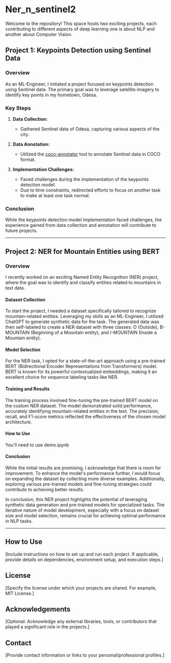# Ner_n_sentinel2 

Welcome to the repository! This space hosts two exciting projects, each contributing to different aspects of deep learning one is about NLP and another about Computer Vision.

## Project 1: Keypoints Detection using Sentinel Data

### Overview

As an ML-Engineer, I initiated a project focused on keypoints detection using Sentinel data. The primary goal was to leverage satellite imagery to identify key points in my hometown, Odesa.

### Key Steps

1. **Data Collection:**
   - Gathered Sentinel data of Odesa, capturing various aspects of the city.

2. **Data Annotation:**
   - Utilized the [coco-annotator](https://github.com/jsbroks/coco-annotator.git) tool to annotate Sentinel data in COCO format.

3. **Implementation Challenges:**
   - Faced challenges during the implementation of the keypoints detection model.
   - Due to time constraints, redirected efforts to focus on another task to make at least one task normal.

### Conclusion

While the keypoints detection model implementation faced challenges, the experience gained from data collection and annotation will contribute to future projects.

---

## Project 2: NER for Mountain Entities using BERT

### Overview

I recently worked on an exciting Named Entity Recognition (NER) project, where the goal was to identify and classify entities related to mountains in text data.

#### Dataset Collection

To start the project, I needed a dataset specifically tailored to recognize mountain-related entities. Leveraging my skills as an ML-Engineer, I utilized ChatGPT to generate synthetic data for the task. The generated data was then self-labeled to create a NER dataset with three classes: O (Outside), B-MOUNTAIN (Beginning of a Mountain entity), and I-MOUNTAIN (Inside a Mountain entity).

#### Model Selection

For the NER task, I opted for a state-of-the-art approach using a pre-trained BERT (Bidirectional Encoder Representations from Transformers) model. BERT is known for its powerful contextualized embeddings, making it an excellent choice for sequence labeling tasks like NER.

#### Training and Results

The training process involved fine-tuning the pre-trained BERT model on the custom NER dataset. The model demonstrated solid performance, accurately identifying mountain-related entities in the text. The precision, recall, and F1-score metrics reflected the effectiveness of the chosen model architecture.

#### How to Use

You'll need to use demo.ipynb

#### Conclusion

While the initial results are promising, I acknowledge that there is room for improvement. To enhance the model's performance further, I would focus on expanding the dataset by collecting more diverse examples. Additionally, exploring various pre-trained models and fine-tuning strategies could contribute to achieving better results.

In conclusion, this NER project highlights the potential of leveraging synthetic data generation and pre-trained models for specialized tasks. The iterative nature of model development, especially with a focus on dataset size and model selection, remains crucial for achieving optimal performance in NLP tasks.

---

## How to Use

[Include instructions on how to set up and run each project. If applicable, provide details on dependencies, environment setup, and execution steps.]

## License

[Specify the license under which your projects are shared. For example, MIT License.]

## Acknowledgements

[Optional: Acknowledge any external libraries, tools, or contributors that played a significant role in the projects.]

## Contact

[Provide contact information or links to your personal/professional profiles.]